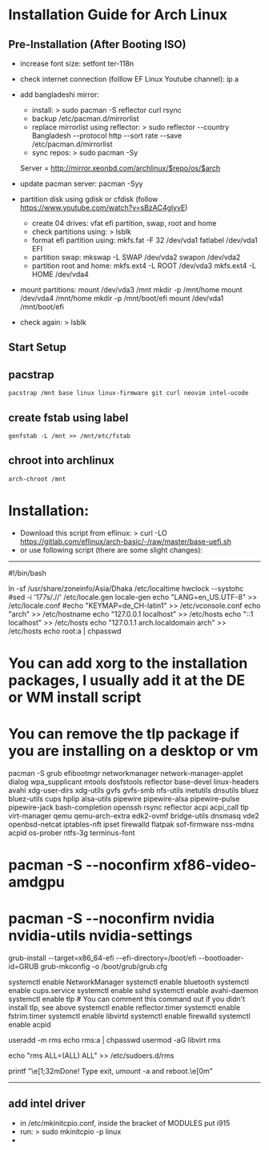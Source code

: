# Installation Guide for Arch Linux

## Pre-Installation (After Booting ISO)

* increase font size:
    setfont ter-118n
* check internet connection (folllow EF Linux Youtube channel):
    ip a 
* add bangladeshi mirror:
    * install: > sudo pacman -S reflector curl rsync
    * backup /etc/pacman.d/mirrorlist
    * replace mirrorlist using reflector: > sudo reflector --country Bangladesh --protocol http --sort rate --save /etc/pacman.d/mirrorlist
    * sync repos: > sudo pacman -Sy


    Server = http://mirror.xeonbd.com/archlinux/$repo/os/$arch
* update pacman server:
    pacman -Syy
* partition disk using gdisk or cfdisk (follow <https://www.youtube.com/watch?v=sBzAC4glyvE>)
    * create 04 drives: vfat efi partition, swap, root and home
    * check partitions using: > lsblk
    * format efi partition using:
        mkfs.fat -F 32 /dev/vda1
        fatlabel /dev/vda1 EFI
    * partition swap:
        mkswap -L SWAP /dev/vda2
        swapon /dev/vda2
    * partition root and home:
        mkfs.ext4 -L ROOT /dev/vda3
        mkfs.ext4 -L HOME /dev/vda4
* mount partitions:
    mount /dev/vda3 /mnt
    mkdir -p /mnt/home
    mount /dev/vda4 /mnt/home
    mkdir -p /mnt/boot/efi
    mount /dev/vda1 /mnt/boot/efi
* check again: > lsblk

## Start Setup

## pacstrap 
    pacstrap /mnt base linux linux-firmware git curl neovim intel-ucode

## create fstab using label
    genfstab -L /mnt >> /mnt/etc/fstab

## chroot into archlinux
    arch-chroot /mnt

# Installation:

* Download this script from eflinux: > curl -LO https://gitlab.com/eflinux/arch-basic/-/raw/master/base-uefi.sh
* or use following script (there are some slight changes):
---
#!/bin/bash

ln -sf /usr/share/zoneinfo/Asia/Dhaka /etc/localtime
hwclock --systohc
#sed -i '177s/.//' /etc/locale.gen
locale-gen
echo "LANG=en_US.UTF-8" >> /etc/locale.conf
#echo "KEYMAP=de_CH-latin1" >> /etc/vconsole.conf
echo "arch" >> /etc/hostname
echo "127.0.0.1 localhost" >> /etc/hosts
echo "::1       localhost" >> /etc/hosts
echo "127.0.1.1 arch.localdomain arch" >> /etc/hosts
echo root:a | chpasswd

# You can add xorg to the installation packages, I usually add it at the DE or WM install script
# You can remove the tlp package if you are installing on a desktop or vm

pacman -S grub efibootmgr networkmanager network-manager-applet dialog wpa_supplicant mtools dosfstools reflector base-devel linux-headers avahi xdg-user-dirs xdg-utils gvfs gvfs-smb nfs-utils inetutils dnsutils bluez bluez-utils cups hplip alsa-utils pipewire pipewire-alsa pipewire-pulse pipewire-jack bash-completion openssh rsync reflector acpi acpi_call tlp virt-manager qemu qemu-arch-extra edk2-ovmf bridge-utils dnsmasq vde2 openbsd-netcat iptables-nft ipset firewalld flatpak sof-firmware nss-mdns acpid os-prober ntfs-3g terminus-font

# pacman -S --noconfirm xf86-video-amdgpu
# pacman -S --noconfirm nvidia nvidia-utils nvidia-settings

grub-install --target=x86_64-efi --efi-directory=/boot/efi --bootloader-id=GRUB
grub-mkconfig -o /boot/grub/grub.cfg

systemctl enable NetworkManager
systemctl enable bluetooth
systemctl enable cups.service
systemctl enable sshd
systemctl enable avahi-daemon
systemctl enable tlp # You can comment this command out if you didn't install tlp, see above
systemctl enable reflector.timer
systemctl enable fstrim.timer
systemctl enable libvirtd
systemctl enable firewalld
systemctl enable acpid

useradd -m rms
echo rms:a | chpasswd
usermod -aG libvirt rms

echo "rms ALL=(ALL) ALL" >> /etc/sudoers.d/rms


printf "\e[1;32mDone! Type exit, umount -a and reboot.\e[0m"

---

## add intel driver
* in /etc/mkinitcpio.conf, inside the bracket of MODULES put i915
* run: > sudo mkinitcpio -p linux 
*
